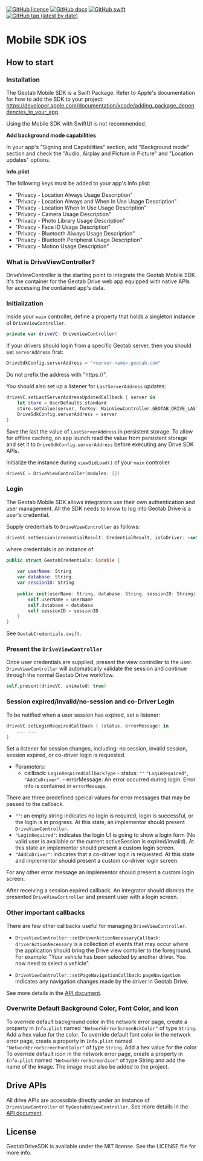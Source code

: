 [![GitHub license](https://img.shields.io/github/license/Geotab/mobile-sdk-ios)](https://github.com/Geotab/mobile-sdk-ios/blob/main/LICENSE) [![GitHub docs](https://img.shields.io/badge/docs-passing-brightgreen)](https://geotab.github.io/mobile-sdk-ios/Classes/DriveViewController.html) [![GitHub swift](https://img.shields.io/badge/swift-4%20%7C%204.2%20%7C%205-brightgreen)](https://swift.org/) [![GitHub tag (latest by date)](https://img.shields.io/github/v/tag/Geotab/mobile-sdk-ios?label=release)](https://github.com/Geotab/mobile-sdk-ios/tags)

# Mobile SDK iOS

## How to start 

### Installation

The Geotab Mobile SDK is a Swift Package. Refer to Apple's documentation for how to add the SDK to your project: https://developer.apple.com/documentation/xcode/adding_package_dependencies_to_your_app

Using the Mobile SDK with SwiftUI is not recommended. 


**Add background mode capabilities**

In your app's "Signing and Capabilities" section, add "Background mode" section and check the "Audio, Airplay and Picture in Picture" and "Location updates" options. 


**Info.plist**

The following keys must be added to your app's Info.plist:

- "Privacy - Location Always Usage Description"
- "Privacy - Location Always and When In Use Usage Description"
- "Privacy - Location When In Use Usage Description"
- "Privacy - Camera Usage Description"
- "Privacy - Photo Library Usage Description"
- "Privacy - Face ID Usage Description"
- "Privacy - Bluetooth Always Usage Description"
- "Privacy - Bluetooth Peripheral Usage Description"
- "Privacy - Motion Usage Description"

### What is DriveViewController?

DriveViewController is the starting point to integrate the Geotab Mobile SDK. It's the container for the Geotab Drive web app equipped with native APIs for accessing the contained app's data.

### Initialization

Inside your `main` controller, define a property that holds a singleton instance of `DriveViewController`.

```swift
private var driveVC: DriveViewController!
```

If your drivers should login from a specific Geotab server, then you should set `serverAddress` first:

```swift
DriveSdkConfig.serverAddress = "<server-name>.geotab.com"
```

Do not prefix the address with "https://".


You should also set up a listener for `LastServerAddress` updates:

```swift
driveVC.setLastServerAddressUpdatedCallback { server in
    let store = UserDefaults.standard
    store.setValue(server, forKey: MainViewController.GEOTAB_DRIVE_LAST_SERVER_KEY)
    DriveSdkConfig.serverAddress = server
}
```

Save the last the value of `LastServerAddress` in persistent storage. To allow for offline caching, on app launch read the value from persistent storage and set it to `DriveSdkConfig.serverAddress` before executing any Drive SDK APIs.

Initialize the instance during `viewDidLoad()` of your `main` controller

```swift
driveVC = DriveViewController(modules: [])
```

### Login

The Geotab Mobile SDK allows integrators use their own authentication and user management. All the SDK needs to know to log into Geotab Drive is a user's credential. 

Supply credentials to `DriveViewController` as follows:

```swift
driveVC.setSession(credentialResult: CredentialResult, isCoDriver: <set to true if it's a co-driver login>)
```

where credentials is an instance of: 

```swift
public struct GeotabCredentials: Codable {
    
    var userName: String
    var database: String
    var sessionID: String
    
    public init(userName: String, database: String, sessionID: String){
        self.userName = userName
        self.database = database
        self.sessionID = sessionID
    }
}
```

See `GeotabCredentials.swift`.

### Present the `DriveViewController`

Once user credentials are supplied, present the view controller to the user. `DriveViewController` will automatically validate the session and continue through the normal Geotab Drive workflow.

```swift
self.present(driveVC, animated: true)
```

### Session expired/invalid/no-session and co-Driver Login

To be notified when a user session has expired, set a listener:

```swift
driveVC.setLoginRequiredCallback { (status, errorMessage) in
    ... ...
}
```

Set a listener for session changes, including: no session, invalid session, session expired, or co-driver login is requested.

- Parameters:
   - callback: `LoginRequiredCallbackType`
           - status: `""` `"LoginRequired"`, `"AddCoDriver"`.
           - errorMessage: An error occurred during login. Error info is contained in `errorMessage`.

There are three predefined speical values for error messages that may be passed to the callback.

- `""`: an empty string indicates no login is required, login is successful, or the login is in progress. At this state, an implementor should present `DriveViewController`.
- `"LoginRequired"`: indicates the login UI is going to show a login form (No valid user is available or the current activeSession is expired/invalid). At this state an implementor should present a custom login screen.
- `"AddCoDriver"`: indicates that a co-driver login is requested. At this state and implementor should present a custom co-driver login screen.

For any other error message an implementor should present a custom login screen.

After receiving a session expired callback. An integrator should dismiss the presented `DriveViewController` and present user with a login screen.

### Other important callbacks

There are few other callbacks useful for managing `DriveViewController`.

- `DriveViewController::setDriverActionNecessaryCallback`: `driverActionNecessary` is a collection of events that may occur where the application should bring the Drive view contoller to the foreground. For example: "Your vehicle has been selected by another driver. You now need to select a vehicle".

- `DriveViewController::setPageNavigationCallback`: `pageNavigation` indicates any navigation changes made by the driver in Geotab Drive.

See more details in the [API document](https://geotab.github.io/mobile-sdk-ios/Classes/DriveViewController.html).


### Overwrite Default Background Color, Font Color, and Icon

To override default background color in the network error page, create a property in `Info.plist` named `"NetworkErrorScreenBckColor"` of type `String`. Add a hex value for the color.
To override default font color in the network error page, create a property in `Info.plist` named `"NetworkErrorScreenFontColor"` of type `String`. Add a hex value for the color
To override default icon in the network error page, create a property in `Info.plist` named `"NetworkErrorScreenIcon"` of type String and add the name of the image. The image must also be added to the project.


## Drive APIs

All drive APIs are accessible directly under an instance of `DriveViewController` or `MyGeotabbViewController`. See more details in the [API document](https://geotab.github.io/mobile-sdk-ios/).

## License

GeotabDriveSDK is available under the MIT license. See the LICENSE file for more info.
